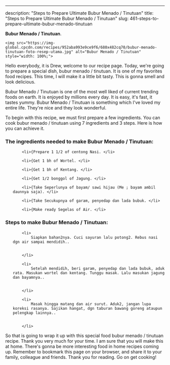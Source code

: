 ---
description: "Steps to Prepare Ultimate Bubur Menado / Tinutuan"
title: "Steps to Prepare Ultimate Bubur Menado / Tinutuan"
slug: 461-steps-to-prepare-ultimate-bubur-menado-tinutuan

<p>
	<strong>Bubur Menado / Tinutuan</strong>. 
	
</p>
<p>
	
	<img src="https://img-global.cpcdn.com/recipes/952aba993e9ce9f6/680x482cq70/bubur-menado-tinutuan-foto-resep-utama.jpg" alt="Bubur Menado / Tinutuan" style="width: 100%;">
	
	
</p>
<p>
	Hello everybody, it is Drew, welcome to our recipe page. Today, we're going to prepare a special dish, bubur menado / tinutuan. It is one of my favorites food recipes. This time, I will make it a little bit tasty. This is gonna smell and look delicious.
</p>
	
<p>
	
</p>
<p>
	Bubur Menado / Tinutuan is one of the most well liked of current trending foods on earth. It is enjoyed by millions every day. It is easy, it's fast, it tastes yummy. Bubur Menado / Tinutuan is something which I've loved my entire life. They're nice and they look wonderful.
</p>

<p>
To begin with this recipe, we must first prepare a few ingredients. You can cook bubur menado / tinutuan using 7 ingredients and 3 steps. Here is how you can achieve it.
</p>

<h3>The ingredients needed to make Bubur Menado / Tinutuan:</h3>

<ol>
	
		<li>{Prepare 1 1/2 of centong Nasi. </li>
	
		<li>{Get 1 bh of Wortel. </li>
	
		<li>{Get 1 bh of Kentang. </li>
	
		<li>{Get 1/2 bonggol of Jagung. </li>
	
		<li>{Take Seperlunya of bayam/ sawi hijau (Me ; bayam ambil daunnya saja). </li>
	
		<li>{Take Secukupnya of garam, penyedap dan lada bubuk. </li>
	
		<li>{Make ready Segelas of Air. </li>
	
</ol>
<p>
	
</p>

<h3>Steps to make Bubur Menado / Tinutuan:</h3>

<ol>
	
		<li>
			Siapkan bahan2nya. Cuci sayuran lalu potong2. Rebus nasi dgn air sampai mendidih..
			
			
		</li>
	
		<li>
			Setelah mendidih, beri garam, penyedap dan lada bubuk, aduk rata. Masukan wortel dan kentang. Tunggu masak. Lalu masukan jagung dan bayamnya..
			
			
		</li>
	
		<li>
			Masak hingga matang dan air surut. Aduk2, jangan lupa koreksi rasanya. Sajikan hangat, dgn taburan bawang goreng ataupun pelengkap lainnya..
			
			
		</li>
	
</ol>

<p>
	
</p>

<p>
	So that is going to wrap it up with this special food bubur menado / tinutuan recipe. Thank you very much for your time. I am sure that you will make this at home. There's gonna be more interesting food in home recipes coming up. Remember to bookmark this page on your browser, and share it to your family, colleague and friends. Thank you for reading. Go on get cooking!
</p>
